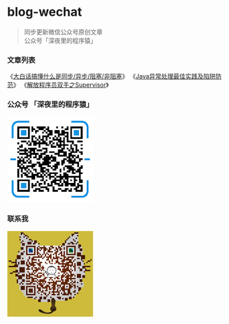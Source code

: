 # blog-wechat

> 同步更新微信公众号原创文章  
> 公众号「深夜里的程序猿」


### 文章列表

《[大白话搞懂什么是同步/异步/阻塞/非阻塞](/article/大白话搞懂什么是同步,异步,阻塞,非阻塞.md)》
《[Java异常处理最佳实践及陷阱防范](/article/Java异常处理最佳实践及陷阱防范.md)》
《[解放程序员双手之Supervisor](/article/解放程序员双手之Supervisor.md)》

### 公众号 「深夜里的程序猿」
![](/resource/qrcode.png) 

### 联系我
![](/resource/mp.png) 



